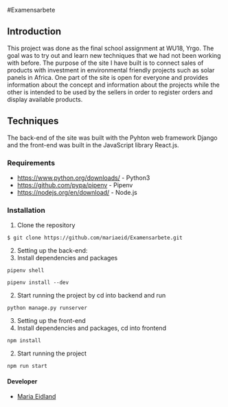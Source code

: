 #Examensarbete

## Introduction

This project was done as the final school assignment at WU18, Yrgo. The goal was to try out and learn new techniques that we had not been working with before.
The purpose of the site I have built is to connect sales of products with investment in environmental friendly projects such as solar panels in Africa.
One part of the site is open for everyone and provides information about the concept and information about the projects while the other is intended to be used by the sellers in order to register orders and display available products.

## Techniques

The back-end of the site was built with the Pyhton web framework Django and the front-end was built in the JavaScript library React.js.

### Requirements

- https://www.python.org/downloads/ - Python3
- https://github.com/pypa/pipenv - Pipenv
- https://nodejs.org/en/download/ - Node.js

### Installation

1. Clone the repository

```
$ git clone https://github.com/mariaeid/Examensarbete.git
```

2. Setting up the back-end:
  1. Install dependencies and packages
  ```
  pipenv shell
  ```

  ```
  pipenv install --dev
  ```

  2. Start running the project by cd into backend and run

  ```
  python manage.py runserver
  ```

3. Setting up the front-end
  1. Install dependencies and packages, cd into frontend

  ```
  npm install
  ```

  2. Start running the project

  ```
  npm run start
  ```

#### Developer

- [Maria Eidland](https://github.com/mariaeid)
